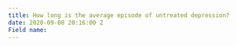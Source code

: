```yaml
---
title: How long is the average episode of untreated depression?
date: 2020-09-08 20:16:00 Z
Field name: 
---
```


